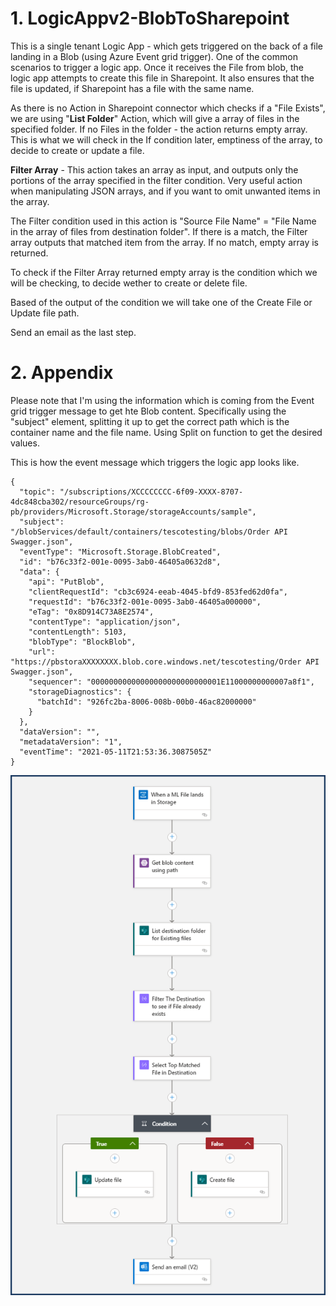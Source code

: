 # 1. LogicAppv2-BlobToSharepoint

This is a single tenant Logic App -  which gets triggered on the back of a file landing in a Blob (using Azure Event grid trigger). One of the common scenarios to trigger a logic app.
Once it receives the File from blob, the logic app attempts to create this file in Sharepoint. It also ensures that the file is updated, if Sharepoint has a file with the same name.

As there is no Action in Sharepoint connector which checks if a "File Exists", we are using "**List Folder**" Action, which will give a array of files in the specified folder. If no Files in the folder - the action returns empty array. This is what we will check in the If condition later, emptiness of the array, to decide to create or update a file.

**Filter Array** - This action takes an array as input, and outputs only the portions of the array specified in the filter condition. Very useful action when manipulating JSON arrays, and if you want to omit unwanted items in the array. 

The Filter condition used in this action is "Source File Name" = "File Name in the array of files from destination folder". If there is a match, the Filter array outputs that matched item from the array. If no match, empty array is returned.

To check if the Filter Array returned empty array is the condition which we will be checking, to decide wether to create or delete file. 

Based of the output of the condition we will take one of the Create File or Update file path.

Send an email as the last step.

# 2. Appendix

Please note that I'm using the information which is coming from the Event grid trigger message to get hte Blob content. Specifically using the "subject" element, splitting it up to get the correct path which is the container name and the file name. Using Split on function to get the desired values. 

This is how the event message which triggers the logic app looks like. 

```
{
  "topic": "/subscriptions/XCCCCCCCC-6f09-XXXX-8707-4dc848cba302/resourceGroups/rg-pb/providers/Microsoft.Storage/storageAccounts/sample",
  "subject": "/blobServices/default/containers/tescotesting/blobs/Order API Swagger.json",
  "eventType": "Microsoft.Storage.BlobCreated",
  "id": "b76c33f2-001e-0095-3ab0-46405a0632d8",
  "data": {
    "api": "PutBlob",
    "clientRequestId": "cb3c6924-eeab-4045-bfd9-853fed62d0fa",
    "requestId": "b76c33f2-001e-0095-3ab0-46405a000000",
    "eTag": "0x8D914C73A8E2574",
    "contentType": "application/json",
    "contentLength": 5103,
    "blobType": "BlockBlob",
    "url": "https://pbstoraXXXXXXXX.blob.core.windows.net/tescotesting/Order API Swagger.json",
    "sequencer": "00000000000000000000000000001E11000000000007a8f1",
    "storageDiagnostics": {
      "batchId": "926fc2ba-8006-008b-00b0-46ac82000000"
    }
  },
  "dataVersion": "",
  "metadataVersion": "1",
  "eventTime": "2021-05-11T21:53:36.3087505Z"
}
```
![Logic App](/images/LogicAppScreenShot.png)